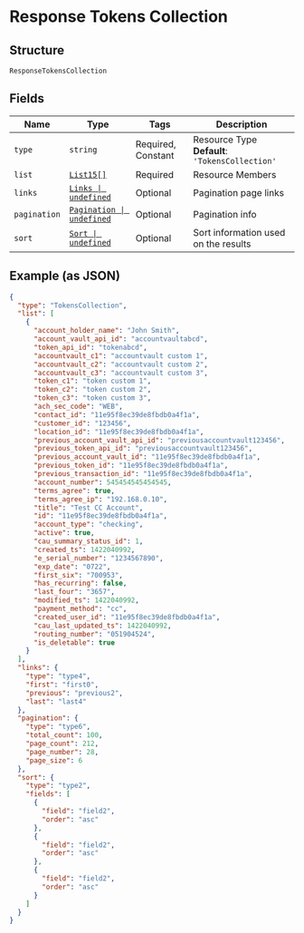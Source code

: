 
# Response Tokens Collection

## Structure

`ResponseTokensCollection`

## Fields

| Name | Type | Tags | Description |
|  --- | --- | --- | --- |
| `type` | `string` | Required, Constant | Resource Type<br>**Default**: `'TokensCollection'` |
| `list` | [`List15[]`](../../doc/models/list-15.md) | Required | Resource Members |
| `links` | [`Links \| undefined`](../../doc/models/links.md) | Optional | Pagination page links |
| `pagination` | [`Pagination \| undefined`](../../doc/models/pagination.md) | Optional | Pagination info |
| `sort` | [`Sort \| undefined`](../../doc/models/sort.md) | Optional | Sort information used on the results |

## Example (as JSON)

```json
{
  "type": "TokensCollection",
  "list": [
    {
      "account_holder_name": "John Smith",
      "account_vault_api_id": "accountvaultabcd",
      "token_api_id": "tokenabcd",
      "accountvault_c1": "accountvault custom 1",
      "accountvault_c2": "accountvault custom 2",
      "accountvault_c3": "accountvault custom 3",
      "token_c1": "token custom 1",
      "token_c2": "token custom 2",
      "token_c3": "token custom 3",
      "ach_sec_code": "WEB",
      "contact_id": "11e95f8ec39de8fbdb0a4f1a",
      "customer_id": "123456",
      "location_id": "11e95f8ec39de8fbdb0a4f1a",
      "previous_account_vault_api_id": "previousaccountvault123456",
      "previous_token_api_id": "previousaccountvault123456",
      "previous_account_vault_id": "11e95f8ec39de8fbdb0a4f1a",
      "previous_token_id": "11e95f8ec39de8fbdb0a4f1a",
      "previous_transaction_id": "11e95f8ec39de8fbdb0a4f1a",
      "account_number": 545454545454545,
      "terms_agree": true,
      "terms_agree_ip": "192.168.0.10",
      "title": "Test CC Account",
      "id": "11e95f8ec39de8fbdb0a4f1a",
      "account_type": "checking",
      "active": true,
      "cau_summary_status_id": 1,
      "created_ts": 1422040992,
      "e_serial_number": "1234567890",
      "exp_date": "0722",
      "first_six": "700953",
      "has_recurring": false,
      "last_four": "3657",
      "modified_ts": 1422040992,
      "payment_method": "cc",
      "created_user_id": "11e95f8ec39de8fbdb0a4f1a",
      "cau_last_updated_ts": 1422040992,
      "routing_number": "051904524",
      "is_deletable": true
    }
  ],
  "links": {
    "type": "type4",
    "first": "first0",
    "previous": "previous2",
    "last": "last4"
  },
  "pagination": {
    "type": "type6",
    "total_count": 100,
    "page_count": 212,
    "page_number": 28,
    "page_size": 6
  },
  "sort": {
    "type": "type2",
    "fields": [
      {
        "field": "field2",
        "order": "asc"
      },
      {
        "field": "field2",
        "order": "asc"
      },
      {
        "field": "field2",
        "order": "asc"
      }
    ]
  }
}
```

